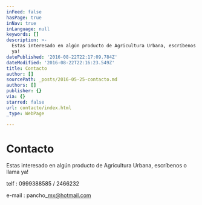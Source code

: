 ```yaml
---
inFeed: false
hasPage: true
inNav: true
inLanguage: null
keywords: []
description: >-
  Estas interesado en algún producto de Agricultura Urbana, escríbenos o llama
  ya! 
datePublished: '2016-08-22T22:17:09.784Z'
dateModified: '2016-08-22T22:16:23.549Z'
title: Contacto
author: []
sourcePath: _posts/2016-05-25-contacto.md
authors: []
publisher: {}
via: {}
starred: false
url: contacto/index.html
_type: WebPage

---
```

# Contacto

Estas interesado en algún producto de Agricultura Urbana, escríbenos o llama ya! 

telf : 0999388585 / 2466232

e-mail : pancho\_mx@hotmail.com